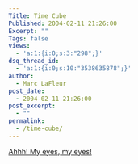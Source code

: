 ```yaml
---
Title: Time Cube
Published: 2004-02-11 21:26:00
Excerpt: ""
Tags: false
views:
  - 'a:1:{i:0;s:3:"298";}'
dsq_thread_id:
  - 'a:1:{i:0;s:10:"3538635878";}'
author:
  - Marc LaFleur
post_date:
  - 2004-02-11 21:26:00
post_excerpt:
  - ""
permalink:
  - /time-cube/
---
```

<div class="Section1"> <p><a href="http://www.timecube.com/" target="_blank">Ahhh! My eyes, my eyes!</a>&nbsp;</p></div>
